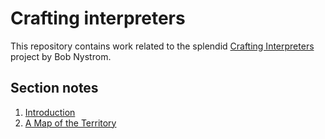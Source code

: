 # Crafting interpreters

This repository contains work related to the splendid
[Crafting Interpreters](https://craftinginterpreters.com/) project by Bob
Nystrom.

## Section notes

1. [Introduction](docs/1_introduction.md)
1. [A Map of the Territory](docs/2_a_map_of_the_territory.md)
